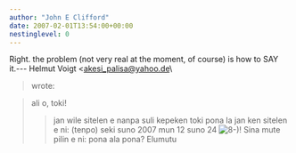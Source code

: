 ```yaml
---
author: "John E Clifford"
date: 2007-02-01T13:54:00+00:00
nestinglevel: 0
---
```

Right. the problem (not very real at the moment, of course) is how to SAY it.---
 Helmut Voigt <[akesi_palisa@yahoo.de](mailto://akesi_palisa@yahoo.de)\
> wrote:

> ali o, toki!
>> jan wile sitelen e nanpa suli kepeken toki pona la jan ken sitelen e
> ni: (tenpo) seki suno 2007 mun 12 suno 24 ![8-)](images/smilies/icon_cool.gif "Cool")! Sina mute pilin e ni:
> pona ala pona?
>> Elumutu
>>